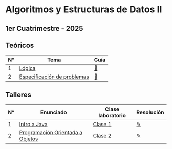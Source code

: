 # Algoritmos y Estructuras de Datos II

## 1er Cuatrimestre - 2025

## Teóricos

| N° | Tema                                                                                          | Guía |
|-----|----------------------------------------------------------------------------------------------|------|
| 1   | [Lógica](https://github.com/blatth/uba-algo2/blob/master/Teoricas/Teorica1.pdf) | [📎](https://github.com/blatth/uba-algo2/blob/main/Gu%C3%ADas/Guia1.pdf)
| 2   | [Especificación de problemas](https://github.com/blatth/uba-algo2/blob/master/Teoricas/Teorica2.pdf) | [📎](https://github.com/blatth/uba-algo2/blob/main/Gu%C3%ADas/Guia2.pdf)

## Talleres

| N° |                  Enunciado                       | Clase laboratorio | Resolución |
|----|--------------------------------------------------|-------------------|------------|
| 1  | [Intro a Java](https://github.com/blatth/uba-algo2/blob/master/Laboratorios/Talleres/Enunciados/TallerE1.pdf) | [Clase 1](https://github.com/blatth/uba-algo2/blob/master/Laboratorios/Laboratorio1.pdf) | [✎](https://github.com/blatth/uba-algo2/blob/master/Laboratorios/Talleres/Resoluciones/Taller1)
| 2  | [Programación Orientada a Objetos](https://github.com/blatth/uba-algo2/blob/master/Laboratorios/Talleres/Enunciados/TallerE2.pdf) | [Clase 2](https://github.com/blatth/uba-algo2/blob/master/Laboratorios/Laboratorio2.pdf) | [✎](https://github.com/blatth/uba-algo2/blob/master/Laboratorios/Talleres/Resoluciones/Taller2)

